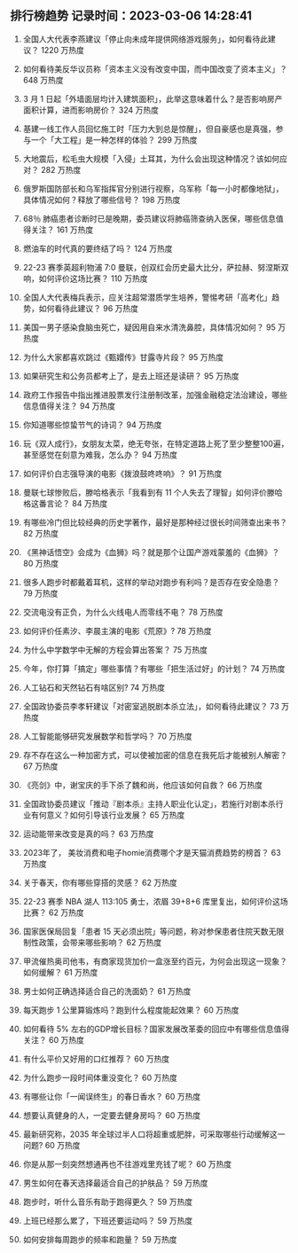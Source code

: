 
## 排行榜趋势 记录时间：2023-03-06 14:28:41
  
  1. 全国人大代表李燕建议「停止向未成年提供网络游戏服务」，如何看待此建议？ 1220 万热度
    
  2. 如何看待美反华议员称「资本主义没有改变中国，而中国改变了资本主义」？ 648 万热度
    
  3. 3 月 1 日起「外墙面层均计入建筑面积」，此举这意味着什么？是否影响房产面积计算，进而影响房价？ 324 万热度
    
  4. 基建一线工作人员回忆施工时「压力大到总是惊醒」，但自豪感也是真强，参与一个「大工程」是一种怎样的体验？ 299 万热度
    
  5. 大地震后，松毛虫大规模「入侵」土耳其，为什么会出现这种情况？该如何应对？ 282 万热度
    
  6. 俄罗斯国防部长和乌军指挥官分别进行视察，乌军称「每一小时都像地狱」，具体情况如何？释放了哪些信号？ 198 万热度
    
  7. 68％ 肺癌患者诊断时已是晚期，委员建议将肺癌筛查纳入医保，哪些信息值得关注？ 161 万热度
    
  8. 燃油车的时代真的要终结了吗？ 124 万热度
    
  9. 22-23 赛季英超利物浦 7:0 曼联，创双红会历史最大比分，萨拉赫、努涅斯双响，如何评价这场比赛？ 110 万热度
    
  10. 全国人大代表梅兵表示，应关注超常潜质学生培养，警惕考研「高考化」趋势，如何看待此建议？ 96 万热度
    
  11. 美国一男子感染食脑虫死亡，疑因用自来水清洗鼻腔，具体情况如何？ 95 万热度
    
  12. 为什么大家都喜欢跳过《甄嬛传》甘露寺片段？ 95 万热度
    
  13. 如果研究生和公务员都考上了，是去上班还是读研？ 95 万热度
    
  14. 政府工作报告中指出推进股票发行注册制改革，加强金融稳定法治建设，哪些信息值得关注？ 94 万热度
    
  15. 你知道哪些惊蛰节气的诗词？ 94 万热度
    
  16. 玩《双人成行》，女朋友太菜，绝无夸张，在特定道路上死了至少整整100遍，甚至感觉在刻意为难我，怎么办？ 94 万热度
    
  17. 如何评价白志强导演的电影《拨浪鼓咚咚响》？ 91 万热度
    
  18. 曼联七球惨败后，滕哈格表示「我看到有 11 个人失去了理智」如何评价滕哈格这番言论？ 84 万热度
    
  19. 有哪些冷门但比较经典的历史学著作，最好是那种经过很长时间筛查出来书？ 82 万热度
    
  20. 《黑神话悟空》会成为《血狮》吗？就是那个让国产游戏蒙羞的《血狮》？ 80 万热度
    
  21. 很多人跑步时都戴着耳机，这样的举动对跑步有利吗？是否存在安全隐患？ 79 万热度
    
  22. 交流电没有正负，为什么火线电人而零线不电？ 78 万热度
    
  23. 如何评价任素汐、李晨主演的电影《荒原》? 78 万热度
    
  24. 为什么中学数学中无解的方程会算出答案？ 75 万热度
    
  25. 今年，你打算「搞定」哪些事情？有哪些「把生活过好」的计划？ 74 万热度
    
  26. 人工钻石和天然钻石有啥区别? 74 万热度
    
  27. 全国政协委员李孝轩建议「对密室逃脱剧本杀立法」，如何看待此建议？ 73 万热度
    
  28. 人工智能能够研究发展数学和哲学吗？ 70 万热度
    
  29. 存不存在这么一种加密方式，可以使被加密的信息在我死后才能被别人解密？ 67 万热度
    
  30. 《亮剑》中，谢宝庆的手下杀了魏和尚，他应该如何自救？ 66 万热度
    
  31. 全国政协委员建议「推动『剧本杀』主持人职业化认定」，若施行对剧本杀行业有何意义？如何引导该行业发展？ 65 万热度
    
  32. 运动能带来改变是真的吗？ 63 万热度
    
  33. 2023年了， 美妆消费和电子homie消费哪个才是天猫消费趋势的榜首？ 63 万热度
    
  34. 关于春天，你有哪些穿搭的灵感？ 62 万热度
    
  35. 22-23 赛季 NBA 湖人 113:105 勇士，浓眉 39+8+6 库里复出，如何评价这场比赛？ 62 万热度
    
  36. 国家医保局回复「患者 15 天必须出院」等问题，称对参保患者住院天数无限制性政策，会带来哪些影响？ 62 万热度
    
  37. 甲流催热奥司他韦，有商家现货加价一盒涨至约百元，为何会出现这一现象？如何缓解？ 61 万热度
    
  38. 男士如何正确选择适合自己的洗面奶？ 61 万热度
    
  39. 每天跑步 1 公里算锻炼吗？跑到什么程度能起效果？ 60 万热度
    
  40. 如何看待 5% 左右的GDP增长目标？国家发展改革委的回应中有哪些信息值得关注？ 60 万热度
    
  41. 有什么平价又好用的口红推荐？ 60 万热度
    
  42. 为什么跑步一段时间体重没变化？ 60 万热度
    
  43. 有哪些让你「一闻误终生」的春日香水？ 60 万热度
    
  44. 想要认真健身的人，一定要去健身房吗？ 60 万热度
    
  45. 最新研究称，2035 年全球过半人口将超重或肥胖，可采取哪些行动缓解这一问题? 60 万热度
    
  46. 你是从那一刻突然想通再也不往游戏里充钱了呢？ 60 万热度
    
  47. 男生如何在春天选择最适合自己的护肤品？ 59 万热度
    
  48. 跑步时，听什么音乐有助于跑得更久？ 59 万热度
    
  49. 上班已经那么累了，下班还要运动吗？ 59 万热度
    
  50. 如何安排每周跑步的频率和跑量？ 59 万热度
    